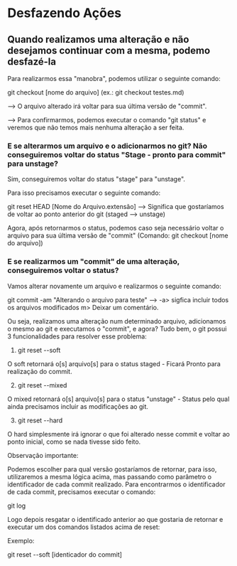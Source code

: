 # Desfazendo Ações

## Quando realizamos uma alteração e não desejamos continuar com a mesma, podemo desfazé-la

Para realizarmos essa "manobra", podemos utilizar o seguinte comando:

git checkout [nome do arquivo] (ex.: git checkout testes.md)

--> O arquivo alterado irá voltar para sua última versão de "commit".

--> Para confirmarmos, podemos executar o comando "git status" e veremos que não temos mais nenhuma alteração a ser feita.

### E se alterarmos um arquivo e o adicionarmos no git? Não conseguiremos voltar do status "Stage - pronto para commit" para unstage?

Sim, conseguiremos voltar do status "stage" para "unstage".

 Para isso precisamos executar o seguinte comando:

 git reset HEAD [Nome do Arquivo.extensão]  --> Significa que gostaríamos de voltar ao ponto anterior do git (staged --> unstage) 

 Agora, após retornarmos o status, podemos caso seja necessário voltar o arquivo para sua última versão de "commit" (Comando: git checkout [nome do arquivo])

### E se realizarmos um "commit" de uma alteração, conseguiremos voltar o status?

Vamos alterar novamente um arquivo e realizarmos o seguinte comando:

git commit -am "Alterando o arquivo para teste"  --> -a> sigfica incluir todos os arquivos modificados m> Deixar um comentário.

Ou seja, realizamos uma alteração num determinado arquivo, adicionamos o mesmo ao git e executamos o "commit", e agora? Tudo bem, o git possui 3 funcionalidades para resolver esse problema:

1. git reset --soft

O soft retornará o[s] arquivo[s] para o status staged - Ficará Pronto para realização do commit.

2. git reset --mixed

O mixed retornará o[s] arquivo[s] para o status "unstage" - Status pelo qual ainda precisamos incluir as modificações ao git.

3. git reset --hard

O hard simplesmente irá ignorar o que foi alterado nesse commit e voltar ao ponto inicial, como se nada tivesse sido feito.

Observação importante:

Podemos escolher para qual versão gostaríamos de retornar, para isso, utilizaremos a mesma lógica acima, mas passando como parâmetro o identificador de cada commit realizado. Para encontrarmos o identificador de cada commit, precisamos executar o comando:

git log

Logo depois resgatar o identificado anterior ao que gostaria de retornar e executar um dos comandos listados acima de reset:

Exemplo: 

git reset --soft [identicador do commit]
